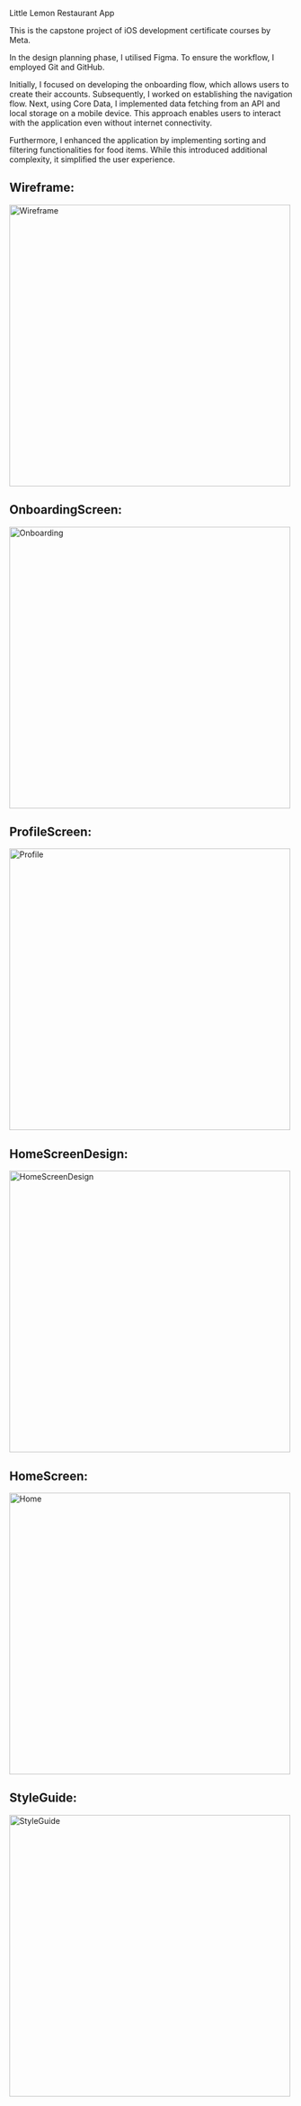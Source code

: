 Little Lemon Restaurant App

This is the capstone project of iOS development certificate courses by Meta.

In the design planning phase, I utilised Figma. To ensure the workflow, I employed Git and GitHub.

Initially, I focused on developing the onboarding flow, which allows users to create their accounts. Subsequently, I worked on establishing the navigation flow. Next, using Core Data, I implemented data fetching from an API and local storage on a mobile device. This approach enables users to interact with the application even without internet connectivity.

Furthermore, I enhanced the application by implementing sorting and filtering functionalities for food items. While this introduced additional complexity, it simplified the user experience.

## Wireframe: 
<img src="assets/Wireframe.png" alt="Wireframe" width="500px">

## OnboardingScreen: 
<img src="assets/Onboarding.png" alt="Onboarding" width="500px">

## ProfileScreen: 
<img src="assets/Profile.png" alt="Profile" width="500px">

## HomeScreenDesign: 
<img src="assets/HomeScreen.png" alt="HomeScreenDesign" width="500px">

## HomeScreen: 
<img src="assets/Home.png" alt="Home" width="500px">

## StyleGuide: 
<img src="assets/StyleGuide.png" alt="StyleGuide" width="500px">

